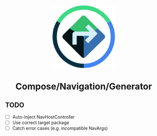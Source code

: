 <p align="center"> 
   <img height="200" style="float: center;" src=".graphics/cng_icon_512px.png"/> 
</p>

<h1 align="center"> 
    Compose/Navigation/Generator
</h1>

## TODO
- [ ] Auto-Inject NavHostController
- [ ] Use correct target package
- [ ] Catch error cases (e.g. incompatible NavArgs)
